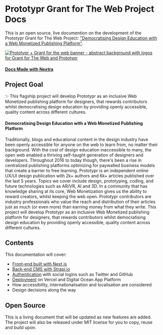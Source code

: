 # Prototypr Grant for The Web Project Docs

This is an open source, live documention on the development of the Prototypr Grant for The Web Project: ["Democratising Design Education with a Web Monetized Publishing Platform"](https://prototypr.io/post/announcing-prototypr-grant-for-the-web-flagship-project-%f0%9f%8e%89/). 

<a target="_blank" href="https://prototypr.io/post/announcing-prototypr-grant-for-the-web-flagship-project-%f0%9f%8e%89/">![Prototypr + Grant for the web banner - abstract background with logos for Grant for The Web and Prototypr](https://prototyprio.gumlet.net/wp-content/uploads/2022/01/Twitter-post-179-1.png?format=webp&w=1242)</a>

#### [Docs Made with Nextra](https://nextra.vercel.app)


## Project Goal
✨ This flagship project will develop Prototypr as an inclusive Web Monetized publishing platform for designers, that rewards contributors whilst democratising design education by providing openly accessible, quality content across different cultures.

#### Democratising Design Education with a Web Monetized Publishing Platform

Traditionally, blogs and educational content in the design industry have been openly accessible for anyone on the web to learn from, no matter their background. With the cost of design education inaccessible to many, the open web enabled a thriving self-taught generation of designers and developers. Throughout 2016 to today though, there's been a rise in centralized publishing platforms optimizing for paywalled business models that create a barrier to free learning. Prototypr is an independent online UX/UI design publication with 2k+ authors and 6k+ articles published over the last 5 years. Topics we cover include design, prototyping, coding, and future technologies such as AR/VR, AI and 3D. In a community that has knowledge sharing at its core, Web Monetization gives us the ability to reward creators, whilst keeping the web open. Prototypr contributors are industry professionals who value the reach and distribution of their articles just as much (or even more) than earning money from what they write. This project will develop Prototypr as an inclusive Web Monetized publishing platform for designers, that rewards contributors whilst democratising design education by providing openly accessible, quality content across different cultures.

## Contents

This documentation will cover:

- [Front-end built with Next.js](https://prototypr-gftw.vercel.app/front-end) 
- [Back-end CMS with Strapi.io](https://prototypr-gftw.vercel.app/back-end) 
- [Authentication](https://prototypr-gftw.vercel.app/front-end#authentication) with social logins such as Twitter and GitHub
- [Deployment](https://prototypr-gftw.vercel.app/back-end#deploying-strapi) on Vercel and Digital Ocean App Platform
- How accessibility, internationalisation and localisation are considered
- Design decisions along the way


## Open Source

This is a living document that will be updated as new features are added. The project will also be released under MIT license for you to copy, reuse and build upon.